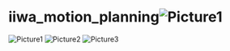 # iiwa_motion_planning![Picture1](https://github.com/junglator/iiwa_motion_planning/assets/46628685/3be7935b-4d74-4b98-bb6d-ede45fd670ec)
![Picture1](https://github.com/junglator/iiwa_motion_planning/assets/46628685/10b4665d-ebfc-4cc7-9f42-9515fe36938c)
![Picture2](https://github.com/junglator/iiwa_motion_planning/assets/46628685/509ee173-8fec-4c81-bfb9-63f4dadd789d)
![Picture3](https://github.com/junglator/iiwa_motion_planning/assets/46628685/8abd1d22-f347-4871-9f45-5687c2f7b4d4)

